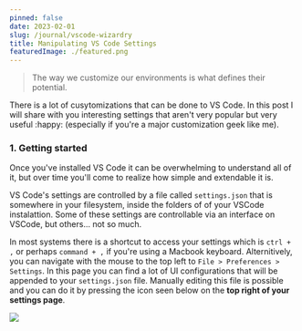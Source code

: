 ```yaml
---
pinned: false
date: 2023-02-01
slug: /journal/vscode-wizardry
title: Manipulating VS Code Settings
featuredImage: ./featured.png
---
```


> The way we customize our environments is what defines their potential.

There is a lot of cusytomizations that can be done to VS Code. In this post I will share with you interesting settings that aren't very popular but very useful :happy: (especially if you're a major customization geek like me).

### 1. Getting started

Once you've installed VS Code it can be overwhelming to understand all of it, but over time you'll come to realize how simple and extendable it is.

VS Code's settings are controlled by a file called `settings.json` that is somewhere in your filesystem, inside the folders of of your VSCode instalattion. Some of these settings are controllable via an interface on VSCode, but others... not so much.

In most systems there is a shortcut to access your settings which is `ctrl + ,` or perhaps `command + ,` if you're using a Macbook keyboard. Alternitively, you can navigate with the mouse to the top left to `File > Preferences > Settings`. In this page you can find a lot of UI configurations that will be appended to your `settings.json` file. Manually editing this file is possible and you can do it by pressing the icon seen below on the **top right of your settings page**.

![](https://i.imgur.com/qTb9Sdv.png)



